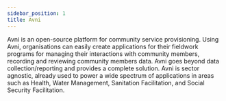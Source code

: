 ```yaml
---
sidebar_position: 1
title: Avni
---
```


Avni is an open-source platform for community service provisioning. Using Avni, organisations can easily create applications for their fieldwork programs for managing their interactions with community members, recording and reviewing community members data. Avni goes beyond data collection/reporting and provides a complete solution. Avni is sector agnostic, already used to power a wide spectrum of applications in areas such as Health, Water Management, Sanitation Facilitation, and Social Security Facilitation.
